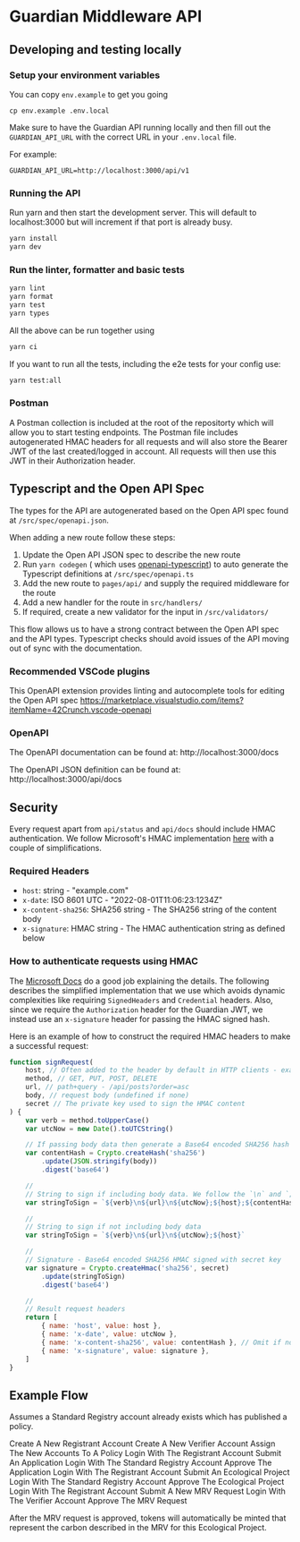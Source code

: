 # Guardian Middleware API

## Developing and testing locally

### Setup your environment variables

You can copy `env.example` to get you going

```
cp env.example .env.local
```

Make sure to have the Guardian API running locally and then fill out the `GUARDIAN_API_URL` with the correct URL in your `.env.local` file.

For example:

```
GUARDIAN_API_URL=http://localhost:3000/api/v1
```

### Running the API

Run yarn and then start the development server. This will default to localhost:3000 but will increment if that port is already busy.

```bash
yarn install
yarn dev
```

### Run the linter, formatter and basic tests

```bash
yarn lint
yarn format
yarn test
yarn types
```

All the above can be run together using

```bash
yarn ci
```

If you want to run all the tests, including the e2e tests for your config use:

```bash
yarn test:all
```

### Postman

A Postman collection is included at the root of the repositorty which will allow you to start testing endpoints. The Postman file includes autogenerated HMAC headers for all requests and will also store the Bearer JWT of the last created/logged in account. All requests will then use this JWT in their Authorization header.

## Typescript and the Open API Spec

The types for the API are autogenerated based on the Open API spec found at `/src/spec/openapi.json`.

When adding a new route follow these steps:

1. Update the Open API JSON spec to describe the new route
2. Run `yarn codegen` ( which uses [openapi-typescript](https://github.com/drwpow/openapi-typescript)) to auto generate the Typescript definitions at `/src/spec/openapi.ts`
3. Add the new route to `pages/api/` and supply the required middleware for the route
4. Add a new handler for the route in `src/handlers/`
5. If required, create a new validator for the input in `/src/validators/`

This flow allows us to have a strong contract between the Open API spec and the API types. Typescript checks should avoid issues of the API moving out of sync with the documentation.

### Recommended VSCode plugins

This OpenAPI extension provides linting and autocomplete tools for editing the Open API spec
https://marketplace.visualstudio.com/items?itemName=42Crunch.vscode-openapi

### OpenAPI

The OpenAPI documentation can be found at:
http://localhost:3000/docs

The OpenAPI JSON definition can be found at:
http://localhost:3000/api/docs

## Security

Every request apart from `api/status` and `api/docs` should include HMAC authentication. We follow Microsoft's HMAC implementation [here](https://docs.microsoft.com/en-us/azure/azure-app-configuration/rest-api-authentication-hmac) with a couple of simplifications.

### Required Headers

-   `host`: string - "example.com"
-   `x-date`: ISO 8601 UTC - "2022-08-01T11:06:23:1234Z"
-   `x-content-sha256`: SHA256 string - The SHA256 string of the content body
-   `x-signature`: HMAC string - The HMAC authentication string as defined below

### How to authenticate requests using HMAC

The [Microsoft Docs](https://docs.microsoft.com/en-us/azure/azure-app-configuration/rest-api-authentication-hmac) do a good job explaining the details. The following describes the simplified implementation that we use which avoids dynamic complexities like requiring `SignedHeaders` and `Credential` headers. Also, since we require the `Authorization` header for the Guardian JWT, we instead use an `x-signature` header for passing the HMAC signed hash.

Here is an example of how to construct the required HMAC headers to make a successful request:

```js
function signRequest(
	host, // Often added to the header by default in HTTP clients - example.com
	method, // GET, PUT, POST, DELETE
	url, // path+query - /api/posts?order=asc
	body, // request body (undefined if none)
	secret // The private key used to sign the HMAC content
) {
	var verb = method.toUpperCase()
	var utcNow = new Date().toUTCString()

	// If passing body data then generate a Base64 encoded SHA256 hash
	var contentHash = Crypto.createHash('sha256')
		.update(JSON.stringify(body))
		.digest('base64')

	//
	// String to sign if including body data. We follow the `\n` and `;` delimiters inline with the Microsoft spec
	var stringToSign = `${verb}\n${url}\n${utcNow};${host};${contentHash}`

	//
	// String to sign if not including body data
	var stringToSign = `${verb}\n${url}\n${utcNow};${host}`

	//
	// Signature - Base64 encoded SHA256 HMAC signed with secret key
	var signature = Crypto.createHmac('sha256', secret)
		.update(stringToSign)
		.digest('base64')

	//
	// Result request headers
	return [
		{ name: 'host', value: host },
		{ name: 'x-date', value: utcNow },
		{ name: 'x-content-sha256', value: contentHash }, // Omit if not including body data
		{ name: 'x-signature', value: signature },
	]
}
```

## Example Flow

Assumes a Standard Registry account already exists which has published a policy.

Create A New Registrant Account
Create A New Verifier Account
Assign The New Accounts To A Policy
Login With The Registrant Account
Submit An Application
Login With The Standard Registry Account
Approve The Application
Login With The Registrant Account
Submit An Ecological Project
Login With The Standard Registry Account
Approve The Ecological Project
Login With The Registrant Account
Submit A New MRV Request
Login With The Verifier Account
Approve The MRV Request

After the MRV request is approved, tokens will automatically be minted that represent the carbon described in the MRV for this Ecological Project.
